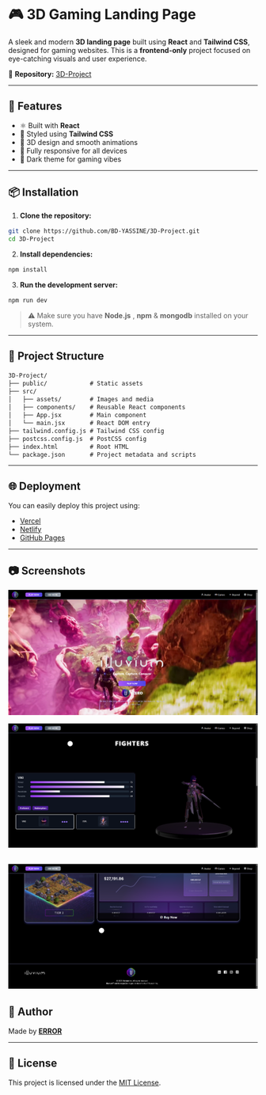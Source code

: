 # 🎮 3D Gaming Landing Page

A sleek and modern **3D landing page** built using **React** and **Tailwind CSS**, designed for gaming websites. This is a **frontend-only** project focused on eye-catching visuals and user experience.

🔗 **Repository:** [3D-Project](https://github.com/BD-YASSINE/3D-Project)

---

## 🚀 Features

- ⚛️ Built with **React**
- 🎨 Styled using **Tailwind CSS**
- 🧊 3D design and smooth animations
- 📱 Fully responsive for all devices
- 🌙 Dark theme for gaming vibes

---

## 📦 Installation

1. **Clone the repository:**

```bash
git clone https://github.com/BD-YASSINE/3D-Project.git
cd 3D-Project
```

2. **Install dependencies:**

```bash
npm install
```

3. **Run the development server:**

```bash
npm run dev
```

> ⚠️ Make sure you have **Node.js** , **npm** & **mongodb** installed on your system.

---

## 📁 Project Structure

```
3D-Project/
├── public/            # Static assets
├── src/
│   ├── assets/        # Images and media
│   ├── components/    # Reusable React components
│   ├── App.jsx        # Main component
│   └── main.jsx       # React DOM entry
├── tailwind.config.js # Tailwind CSS config
├── postcss.config.js  # PostCSS config
├── index.html         # Root HTML
└── package.json       # Project metadata and scripts
```

---

## 🌐 Deployment

You can easily deploy this project using:

- [Vercel](https://vercel.com/)
- [Netlify](https://netlify.com/)
- [GitHub Pages](https://pages.github.com/)

---

## 📷 Screenshots

![Landing Page Preview](/public/screenshots/Capture%20d’écran%202025-07-09%20172114.png)

![main page](/public/screenshots/Capture%20d’écran%202025-07-09%20172136.png)

![footer](/public/screenshots/Capture%20d’écran%202025-07-09%20172224.png)
---

## 🙋 Author

Made by [**ERROR**](https://github.com/BD-YASSINE)

---

## 📄 License

This project is licensed under the [MIT License](LICENSE).
